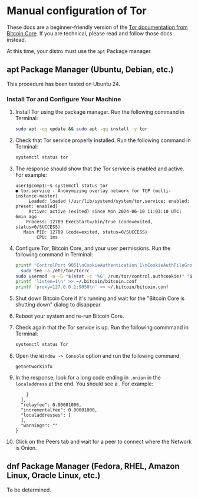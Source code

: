 # Manual configuration of Tor

These docs are a beginner-friendly version of the [Tor documentation from Bitcoin Core](https://github.com/bitcoin/bitcoin/blob/master/doc/tor.md). If you are technical, please read and follow those docs instead.

At this time, your distro must use the `apt` Package manager.

## apt Package Manager (Ubuntu, Debian, etc.)

This procedure has been tested on Ubuntu 24.

### Install Tor and Configure Your Machine

1. Install Tor using the package manager. Run the following command in Terminal:

   ```sh
   sudo apt -qq update && sudo apt -qq install -y tor
   ```

2. Check that Tor service properly installed. Run the following command in Terminal:
   ```sh
   systemctl status tor
   ```

3. The response should show that the Tor service is enabled and active. For example:

   ```text
   user1@comp1:~$ systemctl status tor
   ● tor.service - Anonymizing overlay network for TCP (multi-instance-master)
        Loaded: loaded (/usr/lib/systemd/system/tor.service; enabled; preset: enabled)
        Active: active (exited) since Mon 2024-06-10 11:03:10 UTC; 6min ago
       Process: 12789 ExecStart=/bin/true (code=exited, status=0/SUCCESS)
      Main PID: 12789 (code=exited, status=0/SUCCESS)
           CPU: 1ms
   ```

4. Configure Tor, Bitcoin Core, and your user permissions. Run the following command in Terminal:

   ```sh
   printf 'ControlPort 9051\nCookieAuthentication 1\nCookieAuthFileGroupReadable 1\nDataDirectoryGroupReadable 1' |
     sudo tee -a /etc/tor/torrc
   sudo usermod -a -G "$(stat -c '%G' /run/tor/control.authcookie)" "${USER}"
   printf 'listen=1\n' >> ~/.bitcoin/bitcoin.conf
   printf 'proxy=127.0.0.1:9050\n' >> ~/.bitcoin/bitcoin.conf
   ```

5. Shut down Bitcoin Core if it's running and wait for the "Bitcoin Core is shutting down" dialog to disappear.

6. Reboot your system and re-run Bitcoin Core.

7. Check again that the Tor service is up. Run the following commmand in Terminal:

   ```sh
   systemctl status Tor
   ```

8. Open the `Window -> Console` option and run the following command:

   ```text
   getnetworkinfo
   ```

9. In the response, look for a long code ending in `.onion` in the `localaddress` at the end. You should see a . For example:

   ```text
       }
     ],
     "relayfee": 0.00001000,
     "incrementalfee": 0.00001000,
     "localaddresses": [
     ],
     "warnings": ""
   }
   ```

10. Click on the Peers tab and wait for a peer to connect where the Network is Onion.

## dnf Package Manager (Fedora, RHEL, Amazon Linux, Oracle Linux, etc.)

To be determined.
